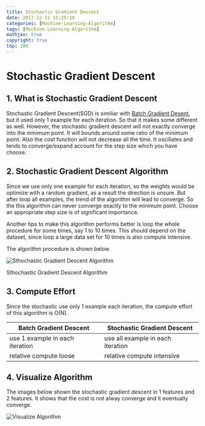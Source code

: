 ```yaml
---
title: Stochastic Gradient Descent
date: 2017-12-11 15:25:19
categories: [Machine-Learning-Algorithm]
tags: [Machine-Learning-Algorithm]
mathjax: true
copyright: true
top: 100
---
```


# Stochastic Gradient Descent


## 1. What is Stochastic Gradient Descent

Stochastic Gradient Descent(SGD) is similiar with [Batch Gradient Desent](https://zhichengmle.github.io/2017/11/30/Algorithm/Optimize%20Algorithm/2017-11-30-Batch%20Gradient%20Descent/), but it used only 1 example for each iteration. So that it makes some different as well. However, the stochastic gradient descent will not exactly converge into the minimum point. It will bounds around some ratio of the minimum point. Also the cost function will not decrease all the time. It oscillates and tends to converge/expand account for the step size which you have choose.

## 2. Stochastic Gradient Descent Algorithm

Since we use only one example for each iteration, so the weights would be optimize with a random gradient, as a result the direction is unsure. But after loop all examples, the trend of the algorithm will lead to converge. So the this algorithm can never converge exactly to the minimum point. Choose an appropriate step size is of significant importance.

Another tips to make this algorithm performs better is loop the whole procedure for some times, say 1 to 10 times. This should depend on the dataset, since loop a large data set for 10 times is also compute intensive.

The algorithm procedure is shown below.

![Sthochastic Gradient Descent Algorithm](https://raw.githubusercontent.com/zhichengMLE/MarkdownPhoto/9cac96cbafaeb85fbc5298a21ec223e43ed84197/__Blog/__Personal%20Understanding/_archive/_images/Stochastic%20Gradient%20Descent-Stochastic%20Gradient%20Descent%20Algorithm.jpg)

Sthochastic Gradient Descent Algorithm




## 3. Compute Effort

Since the stochastic use only 1 example each iteration, the compute effort of this algorithm is O(N).

| Batch Gradient Descent          | Stochastic Gradient Descent       |
| ------------------------------- | --------------------------------- |
| use 1 example in each iteration | use all example in each iteration |
| relative compute loose          | relative compute intensive        |

## 4. Visualize Algorithm

The images below shown the stochastic gradient descent in 1 features and 2 features. It shows that the cost is not alway converge and it eventually converge.

![Visualize Algorithm](https://raw.githubusercontent.com/zhichengMLE/MarkdownPhoto/f0126a7845cc2943671576f3a5622305c1749cc2/__Blog/__Personal%20Understanding/_archive/_images/Stochastic%20Gradient%20Descent-Visualize%203.jpg)
